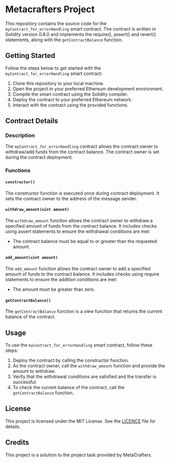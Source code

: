
# Metacrafters Project 

This repository contains the source code for the `myContract_for_errorHandling` smart contract. The contract is written in Solidity version 0.8.0 and implements the require(), assert() and revert() statements, along with the `getContractBalance` function.


## Getting Started

Follow the steps below to get started with the `myContract_for_errorHandling` smart contract:

1. Clone this repository to your local machine.
2. Open the project in your preferred Ethereum development environment.
3. Compile the smart contract using the Solidity compiler.
4. Deploy the contract to your preferred Ethereum network.
5. Interact with the contract using the provided functions.

## Contract Details

### Description

The `myContract_for_errorHandling` contract allows the contract owner to withdraw/add funds from the contract balance. The contract owner is set during the contract deployment.

### Functions

#### `constructor()`

The constructor function is executed once during contract deployment. It sets the contract owner to the address of the message sender.

#### `withdraw_amount(uint amount)`

The `withdraw_amount` function allows the contract owner to withdraw a specified amount of funds from the contract balance. It includes checks using assert statements to ensure the withdrawal conditions are met:
- The contract balance must be equal to or greater than the requested amount.

#### `add_amount(uint amount)`

The `add_amount` function allows the contract owner to add a specified amount of funds to the contract balance. It includes checks using require statements to ensure the addition conditions are met:
- The amount must be greater than zero.


#### `getContractBalance()`

The `getContractBalance` function is a view function that returns the current balance of the contract.

## Usage

To use the `myContract_for_errorHandling` smart contract, follow these steps:

1. Deploy the contract by calling the constructor function.
2. As the contract owner, call the `withdraw_amount` function and provide the amount to withdraw.
3. Verify that the withdrawal conditions are satisfied and the transfer is successful.
4. To check the current balance of the contract, call the `getContractBalance` function.

## License

This project is licensed under the MIT License. See the [LICENCE](https://github.com/sonusheorann/ETH-AVAX-PROOF-Intermediate/blob/56948c635b9ad77dbf5335789ff257a7c88e4dca/Functions%20and%20Errors/LICENSE) file for details.

## Credits

This project is a solution to the project task provided by MetaCrafters.
